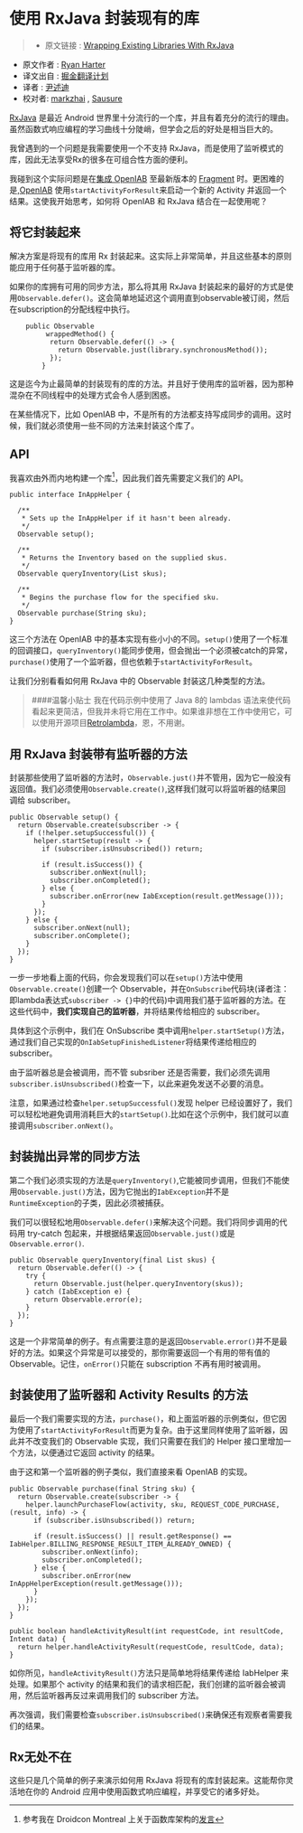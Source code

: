 # 使用 RxJava 封装现有的库

>* 原文链接 : [Wrapping Existing Libraries With RxJava](http://ryanharter.com/blog/2015/07/07/wrapping-existing-libraries-with-rxjava/)
* 原文作者 : [Ryan Harter](http://ryanharter.com/)
* 译文出自 : [掘金翻译计划](https://github.com/xitu/gold-miner)
* 译者 : [尹述迪](http://yinshudi.com)
* 校对者: [markzhai](https://github.com/markzhai) , [Sausure](https://github.com/Sausure)

[RxJava](https://github.com/ReactiveX/RxJava) 是最近 Android 世界里十分流行的一个库，并且有着充分的流行的理由。虽然函数式响应编程的学习曲线十分陡峭，但学会之后的好处是相当巨大的。

我曾遇到的一个问题是我需要使用一个不支持 RxJava，而是使用了监听模式的库，因此无法享受Rx的很多在可组合性方面的便利。

我碰到这个实际问题是在[集成 OpenIAB](http://ryanharter.com/blog/2015/07/04/using-all-the-app-stores/) 至最新版本的 [Fragment](https://play.google.com/store/apps/details?id=com.pixite.fragment) 时。更困难的是,[OpenIAB](http://onepf.org/openiab/) 使用`startActivityForResult`来启动一个新的 Activity 并返回一个结果。这使我开始思考，如何将 OpenIAB 和 RxJava 结合在一起使用呢？

## 将它封装起来

解决方案是将现有的库用 Rx 封装起来。这实际上非常简单，并且这些基本的原则能应用于任何基于监听器的库。

如果你的库拥有可用的同步方法，那么将其用 RxJava 封装起来的最好的方式是使用`Observable.defer()`。这会简单地延迟这个调用直到observable被订阅，然后在subscription的分配线程中执行。
```
    public Observable
         wrappedMethod() {
          return Observable.defer(() -> {
            return Observable.just(library.synchronousMethod());
          });
        }
```
这是迄今为止最简单的封装现有的库的方法。并且好于使用库的监听器，因为那种混杂在不同线程中的处理方式会令人感到困惑。

在某些情况下，比如 OpenIAB 中，不是所有的方法都支持写成同步的调用。这时候，我们就必须使用一些不同的方法来封装这个库了。

## API

我喜欢由外而内地构建一个库[^1]，因此我们首先需要定义我们的 API。
```
public interface InAppHelper {

  /**
   * Sets up the InAppHelper if it hasn't been already.
   */
  Observable setup();

  /**
   * Returns the Inventory based on the supplied skus.
   */
  Observable queryInventory(List skus);

  /**
   * Begins the purchase flow for the specified sku.
   */
  Observable purchase(String sku);
}
```
这三个方法在 OpenIAB 中的基本实现有些小小的不同。`setup()`使用了一个标准的回调接口，`queryInventory()`能同步使用，但会抛出一个必须被catch的异常，`purchase()`使用了一个监听器，但也依赖于`startActivityForResult`。

让我们分别看看如何用 RxJava 中的 Observable 封装这几种类型的方法。

>####温馨小贴士
我在代码示例中使用了 Java 8的 lambdas 语法来使代码看起来更简洁，但我并未将它用在工作中。如果谁非想在工作中使用它，可以使用开源项目[Retrolambda](https://github.com/evant/gradle-retrolambda)，恩，不用谢。

## 用 RxJava 封装带有监听器的方法

封装那些使用了监听器的方法时，`Observable.just()`并不管用，因为它一般没有返回值。我们必须使用`Observable.create()`,这样我们就可以将监听器的结果回调给 subscriber。
```
public Observable setup() {
  return Observable.create(subscriber -> {
    if (!helper.setupSuccessful()) {
      helper.startSetup(result -> {
        if (subscriber.isUnsubscribed()) return;

        if (result.isSuccess()) {
          subscriber.onNext(null);
          subscriber.onCompleted();
        } else {
          subscriber.onError(new IabException(result.getMessage()));
        }
      });
    } else {
      subscriber.onNext(null);
      subscriber.onComplete();
    }
  });
}
```

一步一步地看上面的代码，你会发现我们可以在`setup()`方法中使用`Observable.create()`创建一个 Observable，并在`OnSubscribe`代码块(译者注：即lambda表达式`subscriber -> {}`中的代码)中调用我们基于监听器的方法。在这些代码中，**我们实现自己的监听器**，并将结果传给相应的 subscriber。

具体到这个示例中，我们在 OnSubscribe 类中调用`helper.startSetup()`方法，通过我们自己实现的`OnIabSetupFinishedListener`将结果传递给相应的 subscriber。

由于监听器总是会被调用，而不管 subsriber 还是否需要，我们必须先调用`subscriber.isUnsubscribed()`检查一下，以此来避免发送不必要的消息。

注意，如果通过检查`helper.setupSuccessful()`发现 helper 已经设置好了，我们可以轻松地避免调用消耗巨大的`startSetup()`.比如在这个示例中，我们就可以直接调用`subscriber.onNext()`。

## 封装抛出异常的同步方法

第二个我们必须实现的方法是`queryInventory()`,它能被同步调用，但我们不能使用`Observable.just()`方法，因为它抛出的`IabException`并不是`RuntimeException`的子类，因此必须被捕获。

我们可以很轻松地用`Observable.defer()`来解决这个问题。我们将同步调用的代码用 try-catch 包起来，并根据结果返回`Observable.just()`或是`Observable.error()`.
```
public Observable queryInventory(final List skus) {
  return Observable.defer(() -> {
    try {
      return Observable.just(helper.queryInventory(skus));
    } catch (IabException e) {
      return Observable.error(e);
    }
  });
}
```

这是一个非常简单的例子。有点需要注意的是返回`Observable.error()`并不是最好的方法。如果这个异常是可以接受的，那你需要返回一个有用的带有值的Observable。记住，`onError()`只能在 subscription 不再有用时被调用。

## 封装使用了监听器和 Activity Results 的方法

最后一个我们需要实现的方法，`purchase()`，和上面监听器的示例类似，但它因为使用了`startActivityForResult`而更为复杂。由于这里同样使用了监听器，因此并不改变我们的 Observable 实现，我们只需要在我们的 Helper 接口里增加一个方法，以便通过它返回 activity 的结果。

由于这和第一个监听器的例子类似，我们直接来看 OpenIAB 的实现。
```
public Observable purchase(final String sku) {
  return Observable.create(subscriber -> {
    helper.launchPurchaseFlow(activity, sku, REQUEST_CODE_PURCHASE, (result, info) -> {
      if (subscriber.isUnsubscribed()) return;

      if (result.isSuccess() || result.getResponse() == IabHelper.BILLING_RESPONSE_RESULT_ITEM_ALREADY_OWNED) {
        subscriber.onNext(info);
        subscriber.onCompleted();
      } else {
        subscriber.onError(new InAppHelperException(result.getMessage()));
      }
    });
  });
}

public boolean handleActivityResult(int requestCode, int resultCode, Intent data) {
  return helper.handleActivityResult(requestCode, resultCode, data);
}
```
如你所见，`handleActivityResult()`方法只是简单地将结果传递给 IabHelper 来处理。如果那个 activity 的结果和我们的请求相匹配，我们创建的监听器会被调用，然后监听器再反过来调用我们的 subscriber 方法。

再次强调，我们需要检查`subscriber.isUnsubscribed()`来确保还有观察者需要我们的结果。

## Rx无处不在
这些只是几个简单的例子来演示如何用 RxJava 将现有的库封装起来。这能帮你灵活地在你的 Android 应用中使用函数式响应编程，并享受它的诸多好处。

[^1]:参考我在 Droidcon Montreal 上关于函数库架构的[发言](https://www.youtube.com/watch?v=VITu_wp4pNc&list=PLqUf0A_J96n7NSfEUMjISZJPH4A-RIhta&index=6)
